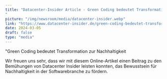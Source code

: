 ```yaml
---
title: "Datacenter-Insider Article - Green Coding bedeutet Transformation zur Nachhaltigkeit
"
picture: "/img/newsroom/media/datacenter-insider.webp"
link: "https://www.datacenter-insider.de/green-coding-bedeutet-transformation-zur-nachhaltigkeit-a-4138db6c9b131a69b8c951082f76efa7/"
date: 2024-03-05
draft: false
type: "media"
---
```

"Green Coding bedeutet Transformation zur Nachhaltigkeit
 

Wir freuen uns sehr, dass wir mit diesem Online-Artikel einen Beitrag zu den Bemühungen von Datacenter Insider leisten konnten, das Bewusstsein für Nachhaltigkeit in der Softwarebranche zu fördern.